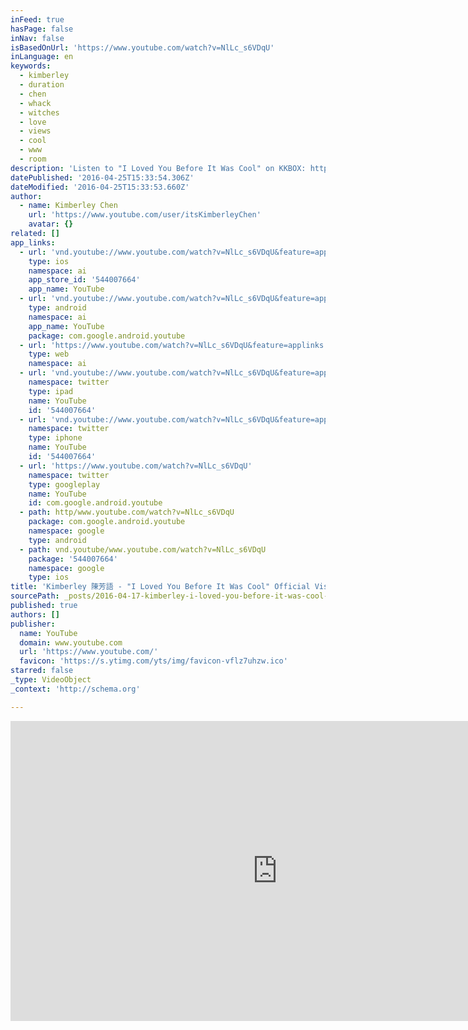 ```yaml
---
inFeed: true
hasPage: false
inNav: false
isBasedOnUrl: 'https://www.youtube.com/watch?v=NlLc_s6VDqU'
inLanguage: en
keywords:
  - kimberley
  - duration
  - chen
  - whack
  - witches
  - love
  - views
  - cool
  - www
  - room
description: 'Listen to "I Loved You Before It Was Cool" on KKBOX: http://kkbox.fm/qs13nP Download it on iTunes: https://itunes.apple.com/tw/album/i-loved-u-before-it-was-cool/id780181560?i=780181603 I Loved You Before It Was Cool Executive Producers: 梁永泰 and James Guirao Directed by: Young Scorsese F.Y.M ( 梁永泰 and 梁永義 ) Produced by: 梁永泰 and Kimberley Chen for SupaCalaFuturistic F*uckBitchesGetMoney Guitars Laced by The Duke of Dun Hua aka White Chocolate aka James Kerridge 作詞：梁永泰/Kimberley Chen 作曲：梁永泰/Kimberley Chen/王知音 One big room,full of whack witches One big room,full of whack witches One big room,full of whack witches One big room,full of whack witches Hey,I was just wondering how you were.'
datePublished: '2016-04-25T15:33:54.306Z'
dateModified: '2016-04-25T15:33:53.660Z'
author:
  - name: Kimberley Chen
    url: 'https://www.youtube.com/user/itsKimberleyChen'
    avatar: {}
related: []
app_links:
  - url: 'vnd.youtube://www.youtube.com/watch?v=NlLc_s6VDqU&feature=applinks'
    type: ios
    namespace: ai
    app_store_id: '544007664'
    app_name: YouTube
  - url: 'vnd.youtube://www.youtube.com/watch?v=NlLc_s6VDqU&feature=applinks'
    type: android
    namespace: ai
    app_name: YouTube
    package: com.google.android.youtube
  - url: 'https://www.youtube.com/watch?v=NlLc_s6VDqU&feature=applinks'
    type: web
    namespace: ai
  - url: 'vnd.youtube://www.youtube.com/watch?v=NlLc_s6VDqU&feature=applinks'
    namespace: twitter
    type: ipad
    name: YouTube
    id: '544007664'
  - url: 'vnd.youtube://www.youtube.com/watch?v=NlLc_s6VDqU&feature=applinks'
    namespace: twitter
    type: iphone
    name: YouTube
    id: '544007664'
  - url: 'https://www.youtube.com/watch?v=NlLc_s6VDqU'
    namespace: twitter
    type: googleplay
    name: YouTube
    id: com.google.android.youtube
  - path: http/www.youtube.com/watch?v=NlLc_s6VDqU
    package: com.google.android.youtube
    namespace: google
    type: android
  - path: vnd.youtube/www.youtube.com/watch?v=NlLc_s6VDqU
    package: '544007664'
    namespace: google
    type: ios
title: 'Kimberley 陳芳語 - "I Loved You Before It Was Cool" Official Visual (HD)'
sourcePath: _posts/2016-04-17-kimberley-i-loved-you-before-it-was-cool-official-vi.md
published: true
authors: []
publisher:
  name: YouTube
  domain: www.youtube.com
  url: 'https://www.youtube.com/'
  favicon: 'https://s.ytimg.com/yts/img/favicon-vflz7uhzw.ico'
starred: false
_type: VideoObject
_context: 'http://schema.org'

---
```

<iframe src="https://cdn.embedly.com/widgets/media.html?src=https%3A%2F%2Fwww.youtube.com%2Fembed%2FNlLc_s6VDqU%3Ffeature%3Doembed&amp;url=https%3A%2F%2Fwww.youtube.com%2Fwatch%3Fv%3DNlLc_s6VDqU&amp;image=https%3A%2F%2Fi.ytimg.com%2Fvi%2FNlLc_s6VDqU%2Fhqdefault.jpg&amp;key=b7d04c9b404c499eba89ee7072e1c4f7&amp;type=text%2Fhtml&amp;schema=youtube" width="854" height="480" scrolling="no" frameborder="0" allowfullscreen="allowfullscreen" style=""></iframe>